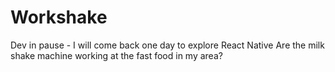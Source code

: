 # Workshake
Dev in pause - I will come back one day to explore React Native
Are the milk shake machine working at the fast food in my area? 
